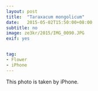 ```yaml
---
layout: post
title:  "Taraxacum mongolicum"
date:   2015-05-02T15:50:00+08:00
subtitle: no
image: ze3kr/2015/IMG_0090.JPG
exif: yes


tag: 
- Flower
- iPhone
---
```


This photo is taken by iPhone. 